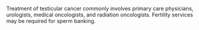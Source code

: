 Treatment of testicular cancer commonly involves primary care physicians, urologists, medical oncologists, and radiation oncologists. Fertility services may be required for sperm banking.